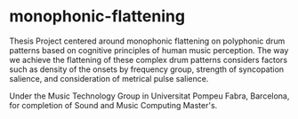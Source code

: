 # monophonic-flattening
Thesis Project centered around monophonic flattening on polyphonic drum patterns based on cognitive principles of human music perception. The way we achieve the flattening of these complex drum patterns considers factors such as density of the onsets by frequency group, strength of syncopation salience, and consideration of metrical pulse salience. 

Under the Music Technology Group in Universitat Pompeu Fabra, Barcelona, for completion of Sound and Music Computing Master's. 